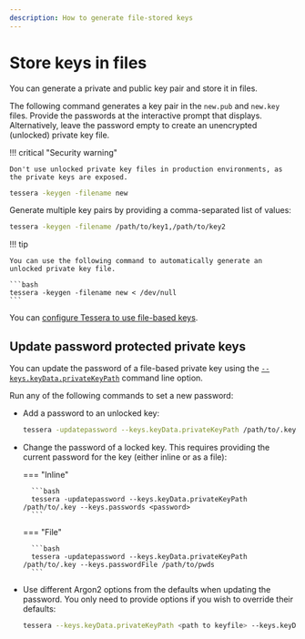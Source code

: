 ```yaml
---
description: How to generate file-stored keys
---
```


# Store keys in files

You can generate a private and public key pair and store it in files.

The following command generates a key pair in the `new.pub` and `new.key` files.
Provide the passwords at the interactive prompt that displays. Alternatively, leave the password
empty to create an unencrypted (unlocked) private key file.

!!! critical "Security warning"

    Don't use unlocked private key files in production environments, as the private keys are exposed.

```bash
tessera -keygen -filename new
```

Generate multiple key pairs by providing a comma-separated list of values:

```bash
tessera -keygen -filename /path/to/key1,/path/to/key2
```

!!! tip

    You can use the following command to automatically generate an unlocked private key file.

    ```bash
    tessera -keygen -filename new < /dev/null
    ```

You can [configure Tessera to use file-based keys](../Configure/Keys/File-Based-Key-Pairs.md).

## Update password protected private keys

You can update the password of a file-based private key using the
[`--keys.keyData.privateKeyPath`](../../Reference/CLI/CLI-Subcommands.md#keyskeydataprivatekeypath) command line option.

Run any of the following commands to set a new password:

- Add a password to an unlocked key:

    ```bash
    tessera -updatepassword --keys.keyData.privateKeyPath /path/to/.key
    ```

- Change the password of a locked key.
  This requires providing the current password for the key (either inline or as a file):

    === "Inline"

        ```bash
        tessera -updatepassword --keys.keyData.privateKeyPath /path/to/.key --keys.passwords <password>
        ```

    === "File"

        ```bash
        tessera -updatepassword --keys.keyData.privateKeyPath /path/to/.key --keys.passwordFile /path/to/pwds
        ```

- Use different Argon2 options from the defaults when updating the password.
  You only need to provide options if you wish to override their defaults:

    ```bash
    tessera --keys.keyData.privateKeyPath <path to keyfile> --keys.keyData.config.data.aopts.algorithm <algorithm> --keys.keyData.config.data.aopts.iterations <iterations> --keys.keyData.config.data.aopts.memory <memory> --keys.keyData.config.data.aopts.parallelism <parallelism>
    ```
